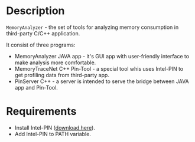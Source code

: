 # Description
`MemoryAnalyzer` - the set of tools for analyzing memory consumption in third-party C/C++ application.

It consist of three programs:
- MemoryAnalyzer JAVA app - it's GUI app with user-friendly interface to make analysis more comfortable.
- MemoryTraceNet C++ Pin-Tool - a special tool whis uses Intel-PIN to get profiling data from third-party app.
- PinServer C++ - a server is intended to serve the bridge between JAVA app and Pin-Tool.

# Requirements
* Install Intel-PIN ([download here](https://software.intel.com/en-us/articles/pin-a-binary-instrumentation-tool-downloads)).
* Add Intel-PIN to PATH variable.
